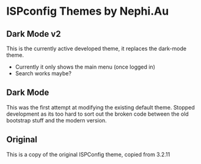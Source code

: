 # ISPconfig Themes by Nephi.Au

## Dark Mode v2
This is the currently active developed theme, it replaces the dark-mode theme.

  - Currently it only shows the main menu (once logged in)
  - Search works maybe?

## Dark Mode
This was the first attempt at modifying the existing default theme. Stopped development as its too hard to sort out the broken code between the old bootstrap stuff and the modern version.

## Original
This is a copy of the original ISPConfig theme, copied from 3.2.11